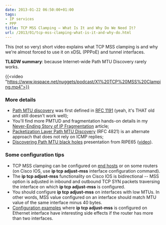 ```yaml
---
date: 2013-01-22 06:50:00+01:00
tags:
- IP services
- PPP
title: TCP MSS Clamping – What Is It and Why Do We Need It?
url: /2013/01/tcp-mss-clamping-what-is-it-and-why-do.html
---
```

This (not so very) short video explains what TCP MSS clamping is and why we're almost forced to use it on xDSL (PPPoE) and tunnel interfaces.

**TL&DW summary**: because Internet-wide Path MTU Discovery rarely works.

{{<video "https://www.ipspace.net/nuggets/podcast/X1%20TCP%20MSS%20Clamping.mp4">}}
<!--more-->
### More details

-   [Path MTU discovery](http://en.wikipedia.org/wiki/Path_MTU_Discovery) was first defined in [RFC 1191](http://www.ietf.org/rfc/rfc1191.txt) (yeah, it's THAT old and still doesn't work well);
-   You'll find more PMTUD and fragmentation hands-on details in my [Never-Ending Story of IP Fragmentation](/kb/Internet/PMTUD/) article;
-   [Packetization Layer Path MTU Discovery](http://tools.ietf.org/html/rfc4821) (RFC 4821) is an alternate approach that does not rely on ICMP replies;
-   [Discovering Path MTU black holes](https://ripe65.ripe.net/presentations/100-RP2_presentation_RIPE65.pdf) presentation from RIPE65 ([video](https://ripe65.ripe.net/archives/video/58/)).

### Some configuration tips

-   TCP MSS clamping can be configured on [end hosts](http://tldp.org/HOWTO/IP-Masquerade-HOWTO/mtu-issues.html) or on some routers (on Cisco IOS, use **ip tcp adjust-mss** interface configuration command).
-   The **ip tcp adjust-mss** functionality on Cisco IOS is bidirectional -- MSS option is adjusted in inbound and outbound TCP SYN packets traversing the interface on which **ip tcp adjust-mss** is configured.
-   You should configure **ip tcp adjust-mss** on interfaces with low MTUs. In other words, MSS value configured on an interface should match MTU value of the same interface minus 40 bytes.
-   [Configuration examples](http://www.cisco.com/en/US/tech/tk175/tk15/technologies_configuration_example09186a008071a6c3.shtml) where **ip tcp adjust-mss** is configured on Ethernet interface have interesting side effects if the router has more than two interfaces.
